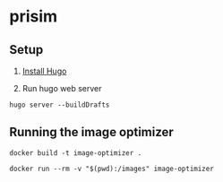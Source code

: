 # prisim

## Setup

1. [Install Hugo](https://gohugo.io/installation/)

2. Run hugo web server

```shell
hugo server --buildDrafts
```

## Running the image optimizer

```shell
docker build -t image-optimizer .

docker run --rm -v "$(pwd):/images" image-optimizer
```